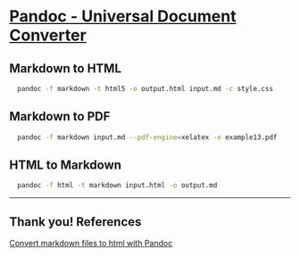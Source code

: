 # [Pandoc - Universal Document Converter](https://pandoc.org/)

## Markdown to HTML

```bash
  pandoc -f markdown -t html5 -o output.html input.md -c style.css
```

## Markdown to PDF

```bash
  pandoc -f markdown input.md --pdf-engine=xelatex -o example13.pdf
```

## HTML to Markdown

```bash
  pandoc -f html -t markdown input.html -o output.md
```

<!-- ## PowerPoint to Markdown -->

---

## Thank you! References
[Convert markdown files to html with Pandoc](https://gist.github.com/atelierbram/09c8fb742f1518f09ff9e4338ab8f7fb)
